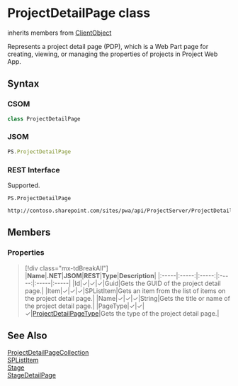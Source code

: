[comment]: # (Name:ProjectDetailPage)
[comment]: # (Name:Microsoft.ProjectServer.ProjectDetailPage)
[comment]: # (Type:class)
[comment]: # (Status:Verified)

# <a name="name"></a>ProjectDetailPage class

inherits members from [ClientObject](https://msdn.microsoft.com/en-us/library/microsoft.sharepoint.client.clientobject.aspx)<br/>

<a name="description"></a>Represents a project detail page (PDP), which is a Web Part page for creating, viewing, or managing the properties of projects in Project Web App.

## <a name="syntax"></a>Syntax

### CSOM

```cs
class ProjectDetailPage 
```
### JSOM

```javascript
PS.ProjectDetailPage
```
### REST Interface

Supported.

```
PS.ProjectDetailPage

http://contoso.sharepoint.com/sites/pwa/api/ProjectServer/ProjectDetailPages('{pageid}')
```

## <a name="members"></a>Members

### <a name="properties"></a>Properties
> [!div class="mx-tdBreakAll"]
|**Name**|**.NET**|**JSOM**|**REST**|**Type**|**Description**|
|:-----|:-----:|:-----:|:-----:|:-----|:-----|
|<a name="Id"></a>Id|&#x2713;|&#x2713;|&#x2713;|Guid|Gets the GUID of the project detail page.|
|<a name="Item"></a>Item|&#x2713;|&#x2713;|&#x2713;|SPListItem|Gets an item from the list of items on the project detail page.|
|<a name="Name"></a>Name|&#x2713;|&#x2713;|&#x2713;|String|Gets the title or name of the project detail page.|
|<a name="PageType"></a>PageType|&#x2713;|&#x2713;|&#x2713;|[ProjectDetailPageType](ProjectDetailPageType.md)|Gets the type of the project detail page.|

## <a name="seeAlso"></a>See Also

[ProjectDetailPageCollection](ProjectDetailPageCollection.md)<br/>
[SPListItem](https://msdn.microsoft.com/library/microsoft.sharepoint.splistitem)<br/>
[Stage](Stage.md)<br/>
[StageDetailPage](StageDetailPage.md)<br/>

